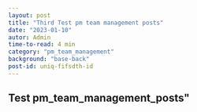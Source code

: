 ```yaml
---
layout: post
title: "Third Test pm team management posts"
date: "2023-01-10"
autor: Admin
time-to-read: 4 min
category: "pm_team_management"
background: "base-back"
post-id: uniq-fifsdth-id
---
```


## Test pm_team_management_posts"